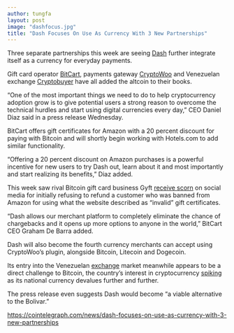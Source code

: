 ```yaml
---
author: tungfa
layout: post
image: "dashfocus.jpg"
title: "Dash Focuses On Use As Currency With 3 New Partnerships"
---
```

Three separate partnerships this week are seeing [Dash](https://www.dash.org/) further integrate itself as a currency for everyday payments.

Gift card operator [BitCart](https://www.bitcart.io/), payments gateway [CryptoWoo](https://www.cryptowoo.com/) and Venezuelan exchange [Cryptobuyer](https://cryptobuyer.io/) have all added the altcoin to their books.

“One of the most important things we need to do to help cryptocurrency adoption grow is to give potential users a strong reason to overcome the technical hurdles and start using digital currencies every day,” CEO Daniel Diaz said in a press release Wednesday.

BitCart offers gift certificates for Amazon with a 20 percent discount for paying with Bitcoin and will shortly begin working with Hotels.com to add similar functionality.

“Offering a 20 percent discount on Amazon purchases is a powerful incentive for new users to try Dash out, learn about it and most importantly and start realizing its benefits,” Diaz added.

This week saw rival Bitcoin gift card business Gyft [receive scorn](https://cointelegraph.com/news/amazon-appears-to-suddenly-ban-gyft-user-gyft-refuses-refund) on social media for initially refusing to refund a customer who was banned from Amazon for using what the website described as “invalid” gift certificates.

“Dash allows our merchant platform to completely eliminate the chance of chargebacks and it opens up more options to anyone in the world,” BitCart CEO Graham De Barra added.

Dash will also become the fourth currency merchants can accept using CryptoWoo’s plugin, alongside Bitcoin, Litecoin and Dogecoin.

Its entry into the Venezuelan [exchange](https://cointelegraph.com/press-releases/cryptobuyerio-open-for-business-in-latam-starting-in-venezuela) market meanwhile appears to be a direct challenge to Bitcoin, the country’s interest in cryptocurrency [spiking](https://cointelegraph.com/news/venezuelans-rely-on-bitcoin-to-survive-disregard-fiat-completely) as its national currency devalues further and further.

The press release even suggests Dash would become “a viable alternative to the Bolivar.”

<https://cointelegraph.com/news/dash-focuses-on-use-as-currency-with-3-new-partnerships>
